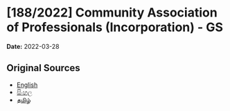 # [188/2022] Community Association of Professionals (Incorporation) - GS

**Date:** 2022-03-28

## Original Sources

- [English](https://documents.gov.lk/view/bills/2022/3/188-2022_E.pdf)
- [සිංහල](https://documents.gov.lk/view/bills/2022/3/188-2022_S.pdf)
- [தமிழ்](https://documents.gov.lk/view/bills/2022/3/188-2022_T.pdf)
